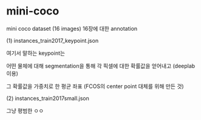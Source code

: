# mini-coco
mini coco dataset (16 images)
16장에 대한 annotation

(1) instances_train2017_keypoint.json

  여기서 말하는 keypoint는 

  어떤 물체에 대해 segmentation을 통해 각 픽셀에 대한 확률값을 얻어내고  (deeplab 이용)

  그 확률값을 가중치로 한 평균 좌표 (FCOS의 center point 대체를 위해 만든 것)



(2) instances_train2017small.json

  그냥 평범한 ㅇㅇ
